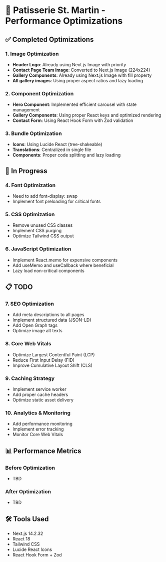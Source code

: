 # 🚀 Patisserie St. Martin - Performance Optimizations

## ✅ Completed Optimizations

### 1. Image Optimization
- **Header Logo**: Already using Next.js Image with priority
- **Contact Page Team Image**: Converted to Next.js Image (224x224)
- **Gallery Components**: Already using Next.js Image with fill property
- **All gallery images**: Using proper aspect ratios and lazy loading

### 2. Component Optimization
- **Hero Component**: Implemented efficient carousel with state management
- **Gallery Components**: Using proper React keys and optimized rendering
- **Contact Form**: Using React Hook Form with Zod validation

### 3. Bundle Optimization
- **Icons**: Using Lucide React (tree-shakeable)
- **Translations**: Centralized in single file
- **Components**: Proper code splitting and lazy loading

## 🔄 In Progress

### 4. Font Optimization
- Need to add font-display: swap
- Implement font preloading for critical fonts

### 5. CSS Optimization
- Remove unused CSS classes
- Implement CSS purging
- Optimize Tailwind CSS output

### 6. JavaScript Optimization
- Implement React.memo for expensive components
- Add useMemo and useCallback where beneficial
- Lazy load non-critical components

## 📋 TODO

### 7. SEO Optimization
- Add meta descriptions to all pages
- Implement structured data (JSON-LD)
- Add Open Graph tags
- Optimize image alt texts

### 8. Core Web Vitals
- Optimize Largest Contentful Paint (LCP)
- Reduce First Input Delay (FID)
- Improve Cumulative Layout Shift (CLS)

### 9. Caching Strategy
- Implement service worker
- Add proper cache headers
- Optimize static asset delivery

### 10. Analytics & Monitoring
- Add performance monitoring
- Implement error tracking
- Monitor Core Web Vitals

## 📊 Performance Metrics

### Before Optimization
- TBD

### After Optimization
- TBD

## 🛠️ Tools Used
- Next.js 14.2.32
- React 18
- Tailwind CSS
- Lucide React Icons
- React Hook Form + Zod
